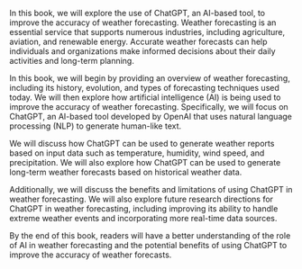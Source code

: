 
In this book, we will explore the use of ChatGPT, an AI-based tool, to improve the accuracy of weather forecasting. Weather forecasting is an essential service that supports numerous industries, including agriculture, aviation, and renewable energy. Accurate weather forecasts can help individuals and organizations make informed decisions about their daily activities and long-term planning.

In this book, we will begin by providing an overview of weather forecasting, including its history, evolution, and types of forecasting techniques used today. We will then explore how artificial intelligence (AI) is being used to improve the accuracy of weather forecasting. Specifically, we will focus on ChatGPT, an AI-based tool developed by OpenAI that uses natural language processing (NLP) to generate human-like text.

We will discuss how ChatGPT can be used to generate weather reports based on input data such as temperature, humidity, wind speed, and precipitation. We will also explore how ChatGPT can be used to generate long-term weather forecasts based on historical weather data.

Additionally, we will discuss the benefits and limitations of using ChatGPT in weather forecasting. We will also explore future research directions for ChatGPT in weather forecasting, including improving its ability to handle extreme weather events and incorporating more real-time data sources.

By the end of this book, readers will have a better understanding of the role of AI in weather forecasting and the potential benefits of using ChatGPT to improve the accuracy of weather forecasts.
